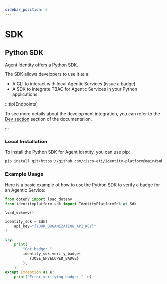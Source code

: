 ```yaml
---
sidebar_position: 6
---
```


# SDK

## Python SDK

Agent Identity offers a [Python SDK](https://github.com/cisco-eti/identity-platform/tree/main/sdk/python).

The SDK allows developers to use it as a:

- A CLI to interact with local Agentic Services (issue a badge).
- A SDK to integrate TBAC for Agentic Services in your Python applications.

:::tip[Endpoints]

To see more details about the development integration, you can refer to the [Dev section](/docs/dev) section of the documentation.

:::

### Local Installation

To install the Python SDK for Agent Identity, you can use pip:

```bash
pip install git+https://github.com/cisco-eti/identity-platform@main#subdirectory=sdk/python
```

### Example Usage

Here is a basic example of how to use the Python SDK to verify a badge for an Agentic Service:

```python
from dotenv import load_dotenv
from identityplatform.sdk import IdentityPlatformSdk as Sdk

load_dotenv()

identity_sdk = Sdk(
    api_key="{YOUR_ORGANIZATION_API_KEY}"
)

try:
    print(
        "Got badge: ",
        identity_sdk.verify_badge(
           {JOSE_ENVELOPED_BADGE}
        ),
    )
except Exception as e:
    print("Error verifying badge: ", e)

```
